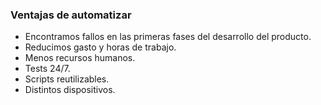 ### Ventajas de automatizar

* Encontramos fallos en las primeras fases del desarrollo del producto.
* Reducimos gasto y horas de trabajo.
* Menos recursos humanos.
* Tests 24/7.
* Scripts reutilizables.
* Distintos dispositivos.
